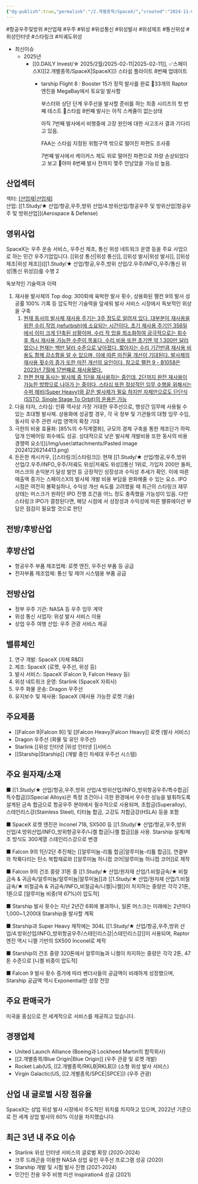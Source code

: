 ```yaml
---
{"dg-publish":true,"permalink":"/2.개별종목/SpaceX/","created":"2024-11-06T21:23:46.721+09:00","updated":"2025-07-29T21:37:05.210+09:00"}
---
```


#항공우주및방위 #산업재 #우주 #위성 #위성통신 #위성발사 #위성제조 #통신위성 #위성인터넷 #스타링크 #저궤도위성 

- 최신이슈
	- 2025년
		- [[0.DAILY Invest/☆ 2025/2월/2025-02-11\|2025-02-11]], ✅스페이스X([[2.개별종목/SpaceX\|SpaceX]]) 스타쉽 플라이트 8번째 업데이트
			- tarship Flight 8 : Booster 15가 정적 발사를 완료
			  📌33개의 Raptor 엔진을 MegaBay에서 토요일 발사함
			  
			  부스터와 상단 단계 우주선을 발사할 준비를 하는 최종 시리즈의 첫 번째 테스트
			  📌스타쉽 8번째 발사는 아직 스케쥴이 없는상태
			  
			  아직 7번째 발사에서 비행중에 고장 원인에 대한 사고조사 결과 기다리고 있음.
			  
			  FAA는 스타쉽 지정된 위험구역 밖으로 떨어진 파편도 조사중
			  
			  7번째 발사에서 케이커스 제도 위로 떨어진 파편으로 차량 손상되었다고 보고
			  📌아마 8번째 발사 전까지 몇주 안남았을 가능성 높음.

## 산업섹터

섹터: [[산업재\|산업재]](Industrials)  
산업: [[1.Study/★ 산업/항공,우주,방위 산업/4.방위산업/항공우주 및 방위산업\|항공우주 및 방위산업]](Aerospace & Defense)

## 영위사업

SpaceX는 우주 운송 서비스, 우주선 제조, 통신 위성 네트워크 운영 등을 주요 사업으로 하는 민간 우주기업입니다. [[위성 통신\|위성 통신]], [[위성 발사\|위성 발사]], [[위성 제조\|위성 제조]]([[1.Study/★ 산업/항공,우주,방위 산업/2.우주/INFO_우주/통신 위성\|통신 위성]])를 수행
2

독보적인 기술력과 이력

1) 재사용 발사체의 Top dog: 300회에 육박한 발사 횟수, 상용화된 팰컨 9의 발사 성공률 100% 기록 등 압도적인 기술력을 앞세워 발사 서비스 시장에서 독보적인 위상을 구축
	1) [현재 동사의 발사체 재사용 주기는 3주 정도로 알려져 있다. 대부분이 재사용을 위한 수리 작업 (refurbish)에 소요되는 시간이다. 초기 재사용 주기인 356일에서 이미 크게 단축된 상황이며, 수리 작 업을 최소화하여 궁극적으로는 회수 후 즉시 재사용 가능한 수준이 목표다. 수리 비용 또한 초기엔 약 1,300만 달러였으나 현재는 백만 달러 수준으로 낮아졌다. 짧아지는 수리 기간만큼 재사용 비용도 함께 감소함을 알 수 있으며, 이에 따른 마진율 개선이 기대된다. 발사체의 재사용 횟수의 증가 또한 마진 개선의 요인이다. 참고로 팰컨 9 - B1058은 2023년 7월에 17번째로 재사용됐다.](★%201.17_이미%20불붙은%20도화선.pdf#page=41&selection=93,0,273,0&color=yellow)
	2) [한편 현재 동사는 발사체 중 1단을 재사용하는 중인데, 2단까지 완전 재사용이 가능한 방향으로 나아가 는 중이다. 스타십 또한 정상적인 임무 수행을 위해서는 수퍼 헤비(Super Heavy)와 같은 발사체가 필요 하지만 자체만으로도 단단식(SSTO, Single Stage To Orbit)의 운용은 가능](★%201.17_이미%20불붙은%20도화선.pdf#page=41&selection=389,0,462,2&color=yellow)
2) 다음 타자, 스타십: 인류 역사상 가장 거대한 우주선으로, 행성간 임무에 사용될 수 있는 초대형 발사체. 상용화에 성공할 경우, 각 국 정부 및 기관들의 대형 임무 수임, 동사의 우주 관련 사업 영역의 확장 기대
3) 극한의 비용 효율화: [85%의 수직계열화], 규모의 경제 구축을 통한 제조단가 하락. 덮개 인페어링 회수에도 성공. 상대적으로 낮은 발사체 개발비용 또한 동사의 비용 경쟁력 요소![](/img/user/attachments/Pasted image 20241226214413.png)
4) 든든한 캐시카우, [[스타링크\|스타링크]]: 현재 [[1.Study/★ 산업/항공,우주,방위 산업/2.우주/INFO_우주/저궤도 위성\|저궤도 위성]]통신 1위로, 가입자 200만 돌파, 머스크의 손익분기 달성 발언 등 긍정적인 성장성과 수익성 추세가 확인. 이에 따른 매출액 증가는 스페이스X의 발사체 개발 비용 부담을 완화해줄 수 있는 요소. IPO 시점은 여전히 불확실하나, 수익성 개선 속도를 고려했을 때 최근의 스타링크 재무상태는 머스크가 원하던 IPO 진행 조건을 어느 정도 충족했을 가능성이 있음. 다만 스타링크 IPO가 결정된다면, 해당 시점에 서 성장성과 수익성에 따른 밸류에이션 부담은 점검이 필요할 것으로 판단


## 전방/후방산업

## 후방산업

- 항공우주 부품 제조업체: 로켓 엔진, 우주선 부품 등 공급
- 전자부품 제조업체: 통신 및 제어 시스템용 부품 공급

## 전방산업

- 정부 우주 기관: NASA 등 우주 임무 계약
- 위성 통신 사업자: 위성 발사 서비스 이용
- 상업 우주 여행 산업: 우주 관광 서비스 제공

## 밸류체인

1. 연구 개발: SpaceX (자체 R&D)
2. 제조: SpaceX (로켓, 우주선, 위성 등)
3. 발사 서비스: SpaceX (Falcon 9, Falcon Heavy 등)
4. 위성 네트워크 운영: Starlink (SpaceX 자회사)
5. 우주 화물 운송: Dragon 우주선
6. 유지보수 및 재사용: SpaceX (재사용 가능한 로켓 기술)


## 주요제품

- [[Falcon 9\|Falcon 9]] 및 [[Falcon Heavy\|Falcon Heavy]] 로켓 (발사 서비스)
- Dragon 우주선 (화물 및 유인 우주선)
- Starlink [[위성 인터넷 \|위성 인터넷 ]]서비스
- [[Starship\|Starship]] (개발 중인 차세대 우주선 시스템)

## 주요 원자재/소재

■ [[1.Study/★ 산업/항공,우주,방위 산업/4.방위산업/INFO_방위항공우주/특수합금\|특수합금]](Special Alloys)은 특정 조건이나 극한 환경에서 우수한 성능을 발휘하도록 설계된 금속 합금으로 항공우주 분야에서 필수적으로 사용되며, 초합금(Superalloy), 스테인리스강(Stainless Steel), 티타늄 합금, 고강도 저합금강(HSLA) 등을 포함

■ SpaceX 로켓 엔진은 Inconel 718, SX500 등 [[1.Study/★ 산업/항공,우주,방위 산업/4.방위산업/INFO_방위항공우주/니켈 합금\|니켈 합금]]을 사용. Starship 설계/제조 방식도 300계열 스테인리스강으로 변경

■ Falcon 9의 1단/2단 추진체는 [[알루미늄-리튬 합금\|알루미늄-리튬 합금]], 연결부와 착륙다리는 탄소 복합재료와 [[알루미늄 허니컴 코어\|알루미늄 허니컴 코어]]로 제작

■ Falcon 9의 건조 중량 31톤 중 [[1.Study/★ 산업/원자재 산업/1.비철금속/★ 비철금속 & 귀금속/알루미늄/알루미늄\|알루미늄]]과 [[1.Study/★ 산업/원자재 산업/1.비철금속/★ 비철금속 & 귀금속/INFO_비철금속/니켈\|니켈]]이 차지하는 중량은 각각 21톤, 1톤으로 [알루미늄 비중(약 67%)이 압도적]

■ Starship 발사 횟수는 지난 2년간 6회에 불과하나, 일론 머스크는 미래에는 2년마다 1,000~1,200대 Starship을 발사할 계획

■ Starship과 Super Heavy 제작에는 304L [[1.Study/★ 산업/항공,우주,방위 산업/4.방위산업/INFO_방위항공우주/스테인리스강\|스테인리스강]]이 사용되며, Raptor 엔진 역시 니켈 기반의 SX500 Inconel로 제작

■ Starship의 건조 중량 320톤에서 알루미늄과 니켈이 차지하는 중량은 각각 2톤, 47톤 수준으로 [니켈 비중이 압도적]

■ Falcon 9 발사 횟수 증가에 따라 벤더사들의 공급액이 비례하게 성장했으며, Starship 공급액 역시 Exponential한 성장 전망

## 주요 판매국가

미국을 중심으로 전 세계적으로 서비스를 제공하고 있습니다.

## 경쟁업체

- United Launch Alliance (Boeing과 Lockheed Martin의 합작회사)
- [[2.개별종목/Blue Origin\|Blue Origin]] (우주 관광 및 로켓 개발)
- Rocket Lab(US, [[2.개별종목/RKLB\|RKLB]]) (소형 위성 발사 서비스)
- Virgin Galactic(US, [[2.개별종목/SPCE\|SPCE]]) (우주 관광)

## 산업 내 글로벌 시장 점유율

SpaceX는 상업 위성 발사 시장에서 주도적인 위치를 차지하고 있으며, 2022년 기준으로 전 세계 상업 발사의 60% 이상을 차지했습니다.

## 최근 3년 내 주요 이슈

- Starlink 위성 인터넷 서비스의 글로벌 확장 (2020-2024)
- 크루 드래곤을 이용한 NASA 상업 유인 우주선 프로그램 성공 (2020)
- Starship 개발 및 시험 발사 진행 (2021-2024)
- 민간인 전용 우주 비행 미션 Inspiration4 성공 (2021)